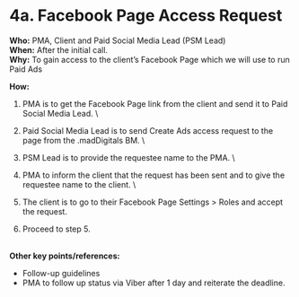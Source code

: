 # 4a. Facebook Page Access Request

**Who:** PMA, Client and Paid Social Media Lead (PSM Lead) \
**When:** After the initial call. \
**Why:** To gain access to the client’s Facebook Page which we will use to run Paid Ads&#x20;

**How:**&#x20;

1. PMA is to get the Facebook Page link from the client and send it to Paid Social Media Lead. \

2. Paid Social Media Lead is to send Create Ads access request to the page from the .madDigitals BM. \

3. PSM Lead is to provide the requestee name to the PMA. \

4. PMA to inform the client that the request has been sent and to give the requestee name to the client. \

5. The client is to go to their Facebook Page Settings > Roles and accept the request.\
   &#x20;
6. Proceed to step 5.&#x20;

&#x20;\
**Other key points/references:**&#x20;

* Follow-up guidelines &#x20;
* PMA to follow up status via Viber after 1 day and reiterate the deadline.&#x20;
